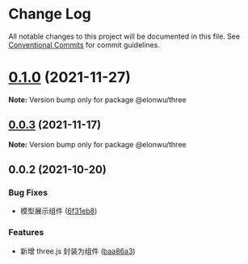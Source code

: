 # Change Log

All notable changes to this project will be documented in this file.
See [Conventional Commits](https://conventionalcommits.org) for commit guidelines.

# [0.1.0](https://github.com/ElonWu/elonwu_ui/compare/@elonwu/three@0.0.3...@elonwu/three@0.1.0) (2021-11-27)

**Note:** Version bump only for package @elonwu/three





## [0.0.3](https://github.com/ElonWu/elonwu_ui/compare/@elonwu/three@0.0.2...@elonwu/three@0.0.3) (2021-11-17)

**Note:** Version bump only for package @elonwu/three





## 0.0.2 (2021-10-20)


### Bug Fixes

* 模型展示组件 ([6f31eb8](https://github.com/ElonWu/elonwu_ui/commit/6f31eb8878e6ba272344adcbca674c6d18da12f1))


### Features

* 新增 three.js 封装为组件 ([baa86a3](https://github.com/ElonWu/elonwu_ui/commit/baa86a3a59b1ea8337cd8370e999cc530f2cd5b2))
